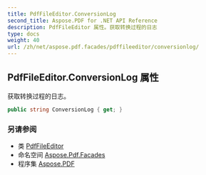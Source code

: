 ```yaml
---
title: PdfFileEditor.ConversionLog
second_title: Aspose.PDF for .NET API Reference
description: PdfFileEditor 属性。获取转换过程的日志
type: docs
weight: 40
url: /zh/net/aspose.pdf.facades/pdffileeditor/conversionlog/
---
```

## PdfFileEditor.ConversionLog 属性

获取转换过程的日志。

```csharp
public string ConversionLog { get; }
```

### 另请参阅

* 类 [PdfFileEditor](../)
* 命名空间 [Aspose.Pdf.Facades](../../../aspose.pdf.facades/)
* 程序集 [Aspose.PDF](../../../)
